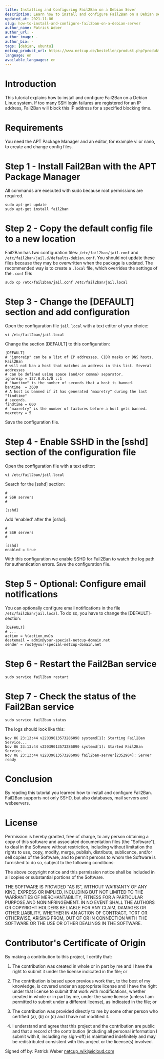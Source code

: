 ```yaml
---
title: Installing and Configuring Fail2Ban on a Debian Sever
description: Learn how to install and configure Fail2Ban on a Debian server to block IP addresses when too many SSH login attempts fail in a short time.
updated_at: 2021-11-06
slug: how-to-install-and-configure-fail2ban-on-a-debian-server
author_name: Patrick Weber
author_url: -
author_image: -
author_bio: -
tags: [debian, ubuntu]
netcup_product_url: https://www.netcup.de/bestellen/produkt.php?produkt=2951
language: en
available_languages: en
---
```


# Introduction

This tutorial explains how to install and configure Fail2Ban on a Debian Linux system. If too many SSH login failures are registered for an IP address, Fail2Ban will block this IP address for a specified blocking time.

# Requirements

You need the APT Package Manager and an editor, for example vi or nano, to create and change config files.

# Step 1 - Install Fail2Ban with the APT Package Manager

All commands are executed with sudo because root permissions are required.

```
sudo apt-get update
sudo apt-get install fail2ban
```

# Step 2 - Copy the default config file to a new location

Fail2Ban has two configuration files: `/etc/fail2ban/jail.conf` and `/etc/fail2ban/jail.d/defaults-debian.conf`.
You should not update these files because they may be overwritten when the package is updated.
The recommended way is to create a `.local` file, which overrides the settings of the `.conf` file:

```
sudo cp /etc/fail2ban/jail.conf /etc/fail2ban/jail.local
```

# Step 3 - Change the [DEFAULT] section and add configuration

Open the configuration file `jail.local` with a text editor of your choice:

```
vi /etc/fail2ban/jail.local
```

Change the section [DEFAULT] to this configuration:

```
[DEFAULT]
# "ignoreip" can be a list of IP addresses, CIDR masks or DNS hosts. Fail2Ban
# will not ban a host that matches an address in this list. Several addresses
# can be defined using space (and/or comma) separator.
ignoreip = 127.0.0.1/8 ::1
# "bantime" is the number of seconds that a host is banned.
bantime  = 3600
# A host is banned if it has generated "maxretry" during the last "findtime"
# seconds.
findtime = 600
# "maxretry" is the number of failures before a host gets banned.
maxretry = 5
```

Save the configuration file.

# Step 4 - Enable SSHD in the [sshd] section of the configuration file

Open the configuration file with a text editor:

```
vi /etc/fail2ban/jail.local
```

Search for the [sshd] section:

```
#
# SSH servers
#

[sshd]
```

Add 'enabled' after the [sshd]:

```
#
# SSH servers
#

[sshd]
enabled = true
```

With this configuration we enable SSHD for Fail2Ban to watch the log path for authentication errors.
Save the configuration file.

# Step 5 - Optional: Configure email notifications

You can optionally configure email notifications in the file `/etc/fail2ban/jail.local`.
To do so, you have to change the [DEFAULT]-section:

```
[DEFAULT]
# ...
action = %(action_mw)s
destemail = admin@your-special-netcup-domain.net
sender = root@your-special-netcup-domain.net
```

# Step 6 - Restart the Fail2Ban service

`sudo service fail2ban restart`

# Step 7 - Check the status of the Fail2Ban service

`sudo service fail2ban status`

The logs should look like this:

```
Nov 06 23:13:44 v22039013573286090 systemd[1]: Starting Fail2Ban Service...
Nov 06 23:13:44 v22039013573286090 systemd[1]: Started Fail2Ban Service.
Nov 06 23:13:44 v22039013573286090 fail2ban-server[2352904]: Server ready
```

# Conclusion

By reading this tutorial you learned how to install and configure Fail2Ban. Fail2Ban supports not only SSHD, but also databases, mail servers and webservers.

# License

Permission is hereby granted, free of charge, to any person obtaining a copy
of this software and associated documentation files (the "Software"), to deal
in the Software without restriction, including without limitation the rights
to use, copy, modify, merge, publish, distribute, sublicence, and/or sell
copies of the Software, and to permit persons to whom the Software is
furnished to do so, subject to the following conditions:

The above copyright notice and this permission notice shall be included in all
copies or substantial portions of the Software.

THE SOFTWARE IS PROVIDED "AS IS", WITHOUT WARRANTY OF ANY KIND, EXPRESS OR
IMPLIED, INCLUDING BUT NOT LIMITED TO THE WARRANTIES OF MERCHANTABILITY,
FITNESS FOR A PARTICULAR PURPOSE AND NONINFRINGEMENT. IN NO EVENT SHALL THE
AUTHORS OR COPYRIGHT HOLDERS BE LIABLE FOR ANY CLAIM, DAMAGES OR OTHER
LIABILITY, WHETHER IN AN ACTION OF CONTRACT, TORT OR OTHERWISE, ARISING FROM,
OUT OF OR IN CONNECTION WITH THE SOFTWARE OR THE USE OR OTHER DEALINGS IN THE
SOFTWARE.

# Contributor's Certificate of Origin

By making a contribution to this project, I certify that:

1.  The contribution was created in whole or in part by me and I have the right to submit it under the license indicated in the file; or

2.  The contribution is based upon previous work that, to the best of my knowledge, is covered under an appropriate license and I have the right under that license to submit that work with modifications, whether created in whole or in part by me, under the same license (unless I am permitted to submit under a different license), as indicated in the file; or

3.  The contribution was provided directly to me by some other person who certified (a), (b) or (c) and I have not modified it.

4.  I understand and agree that this project and the contribution are public and that a record of the contribution (including all personal information I submit with it, including my sign-off) is maintained indefinitely and may be redistributed consistent with this project or the license(s) involved.

Signed off by: Patrick Weber netcup_wiki@icloud.com
